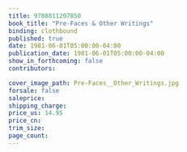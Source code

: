 ```yaml
---
title: 9780811207850
book_title: "Pre-Faces & Other Writings"
binding: clothbound
published: true
date: 1981-06-01T05:00:00-04:00
publication_date: 1981-06-01T05:00:00-04:00
show_in_forthcoming: false
contributors:

cover_image_path: Pre-Faces__Other_Writings.jpg
forsale: false
saleprice:
shipping_charge:
price_us: 14.95
price_cn:
trim_size:
page_count:
---
```


